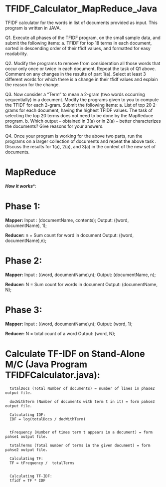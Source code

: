 # TFIDF_Calculator_MapReduce_Java
TFIDF calculator for the words in list of documents provided as input. This program is written in JAVA. 

Q1.	Execute all phases of the TFIDF program, on the small sample data, and submit the following items:
    a.	TFIDF for top 18 terms in each document, sorted in descending order of their tfidf values, and formatted for easy readability.

Q2.	Modify the programs to remove from consideration all those words that occur only once or twice in each document. Repeat the task of Q1 above. Comment on any changes in the results of part 1(a). Select at least 3 different words for which there is a change in their tfidf values and explain the reason for the change.

Q3.	Now consider a “Term” to mean a 2-gram (two words occurring sequentially) in a document. Modify the programs given to you to compute the TFIDF for each 2-gram. Submit the following items:
    a.	List of top 20 2-grams for each document, having the highest TFIDF values. The task of selecting the top 20 terms does not need to be done by the MapReduce program.
    b.	Which output – obtained in 3(a) or in 2(a) – better characterizes the documents? Give reasons for your answers.

Q4.	Once your program is working for the above two parts, run the programs on a larger collection of documents and repeat the above task . Discuss the results for 1(a), 2(a), and 3(a) in the context of the new set of documents. 


# MapReduce 
*****How it works******:

# Phase 1:
  **Mapper:**
    Input : 		(documentName, contents);
    Output:		((word, documentName), 1);

  **Reducer:**
    n = 			Sum count for word in document
    Output:		((word, documentName),n);

# Phase 2:
  **Mapper:**
    Input : 		((word, documentName),n);
    Output:		(documentName, n);

  **Reducer:**
    N = 			Sum count for words in document
    Output:		(documentName, N);
    
# Phase 3:
  **Mapper:**
    Input : 		((word, documentName),n);
    Output:		(word, 1);

  **Reducer:**
    N = 			total count of a word
    Output:		(word, N);
    
# Calculate TF-IDF on Stand-Alone M/C (Java Program TFIDFCalculator.java):

      totalDocs (Total Number of documents) = number of lines in phase2 output file.

      docWithTerm (Number of documents with term t in it) = form pahse3 output file.

      Calculating IDF:
      IDF = log(totalDocs / docWithTerm)


      tFrequency (Number of times term t appears in a document) = form pahse1 output file.

      totalTerms (Total number of terms in the given document) = form pahse2 output file.

      Calculating TF:
      TF = tFrequency /  totalTerms


      Calculating TF-IDF:
      tfidf = TF * IDF



